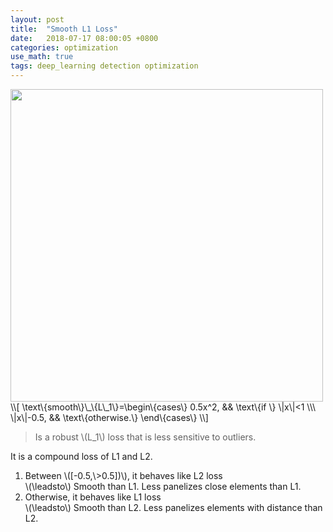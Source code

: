```yaml
---
layout: post
title:  "Smooth L1 Loss"
date:   2018-07-17 08:00:05 +0800
categories: optimization
use_math: true
tags: deep_learning detection optimization
---
```


<img src="{{ site.url }}/images/deeplearning/smooth_l1.png" class="center" style="width:500px"/>  
\\[
\text\{smooth\}\_\{L\_1\}=\begin\{cases\}
    0.5x^2, && \text\{if \} \|x\|<1 \\\
    \|x\|-0.5, && \text\{otherwise.\}
  \end\{cases\}
\\]

> Is a robust \\(L_1\\) loss that is less sensitive to outliers.

It is a compound loss of L1 and L2.
1. Between \\([-0.5,\\>0.5])\\), it behaves like L2 loss  
\\(\leadsto\\) Smooth than L1. Less panelizes close elements than L1.
1. Otherwise, it behaves like L1 loss  
\\(\leadsto\\) Smooth than L2. Less panelizes elements with distance than L2.

